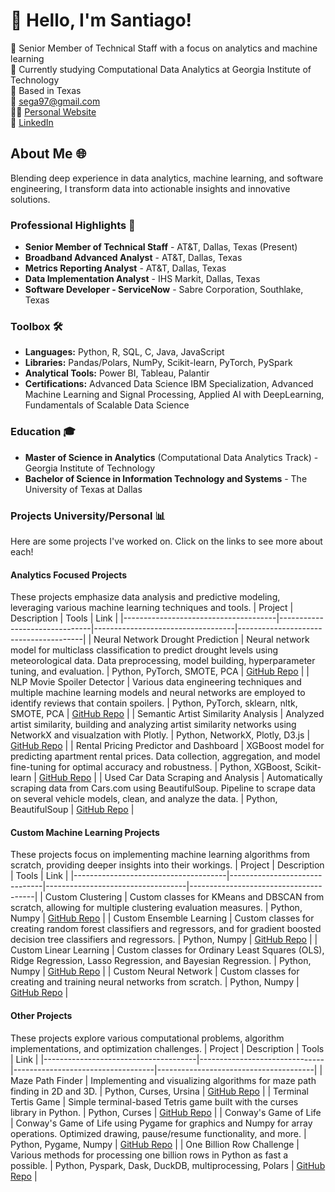 # 👋 Hello, I'm Santiago!  
🚀 Senior Member of Technical Staff with a focus on analytics and machine learning  
🏫 Currently studying Computational Data Analytics at Georgia Institute of Technology  
📍 Based in Texas  
📧 sega97@gmail.com  
👨‍💻 [Personal Website](https://santiagoenriquega.github.io/)  
🔗 [LinkedIn](https://www.linkedin.com/in/santiago-e-gonzalez/)  


## **About Me 🌐**  
Blending deep experience in data analytics, machine learning, and software engineering, I transform data into actionable insights and innovative solutions.

### **Professional Highlights 🌟**  
* **Senior Member of Technical Staff** - AT&T, Dallas, Texas (Present)
* **Broadband Advanced Analyst** - AT&T, Dallas, Texas
* **Metrics Reporting Analyst** - AT&T, Dallas, Texas
* **Data Implementation Analyst** - IHS Markit, Dallas, Texas 
* **Software Developer - ServiceNow** - Sabre Corporation, Southlake, Texas

### **Toolbox 🛠️**
* **Languages:** Python, R, SQL, C, Java, JavaScript  
* **Libraries:** Pandas/Polars, NumPy, Scikit-learn, PyTorch, PySpark
* **Analytical Tools:** Power BI, Tableau, Palantir
* **Certifications:** Advanced Data Science IBM Specialization, Advanced Machine Learning and Signal Processing, Applied AI with DeepLearning, Fundamentals of Scalable Data Science

### **Education 🎓**  
* **Master of Science in Analytics** (Computational Data Analytics Track) - Georgia Institute of Technology   
* **Bachelor of Science in Information Technology and Systems** - The University of Texas at Dallas 



### **Projects University/Personal 📊**  
Here are some projects I've worked on. Click on the links to see more about each!

#### **Analytics Focused Projects** 
These projects emphasize data analysis and predictive modeling, leveraging various machine learning techniques and tools.
| Project                              | Description | Tools                             | Link                                                                                   |
|--------------------------------------|-------------------------------|-----------------------------------|---------------------------------------|
| Neural Network Drought Prediction    | Neural network model for multiclass classification to predict drought levels using meteorological data. Data preprocessing, model building, hyperparameter tuning, and evaluation. | Python, PyTorch, SMOTE, PCA       | [GitHub Repo](https://github.com/SantiagoEnriqueGA/drought_prediction_pytorch)  |
| NLP Movie Spoiler Detector           | Various data engineering techniques and multiple machine learning models and neural networks are employed to identify reviews that contain spoilers. | Python, PyTorch, sklearn, nltk, SMOTE, PCA        | [GitHub Repo](https://github.com/SantiagoEnriqueGA/movie_spoilers_nlp)  |
| Semantic Artist Similarity Analysis  | Analyzed artist similarity, building and analyzing artist similarity networks using NetworkX and visualzation with Plotly.                         				| Python, NetworkX, Plotly, D3.js   | [GitHub Repo](https://github.com/SantiagoEnriqueGA/artist_similarity_network)      |
| Rental Pricing Predictor and Dashboard | XGBoost model for predicting apartment rental prices. Data collection, aggregation, and model fine-tuning for optimal accuracy and robustness.						| Python, XGBoost, Scikit-learn                   | [GitHub Repo](https://github.com/SantiagoEnriqueGA/d3_apartment_rent_prediction_vis) |
| Used Car Data Scraping and Analysis  | Automatically scraping data from Cars.com using BeautifulSoup. Pipeline to scrape data on several vehicle models, clean, and analyze the data.						| Python, BeautifulSoup             | [GitHub Repo](https://github.com/SantiagoEnriqueGA/used_car_price_visualization)   |


#### **Custom Machine Learning Projects** 
These projects focus on implementing machine learning algorithms from scratch, providing deeper insights into their workings.
| Project                              | Description | Tools                             | Link                                                                                   |
|--------------------------------------|-------------------------------|-----------------------------------|---------------------------------------|
| Custom Clustering                    | Custom classes for KMeans and DBSCAN from scratch, allowing for multiple clustering evaluation measures.																| Python, Numpy                     | [GitHub Repo](https://github.com/SantiagoEnriqueGA/custom_clustering)              |
| Custom Ensemble Learning             | Custom classes for creating random forest classifiers and regressors, and for gradient boosted decision tree classifiers and regressors.                           | Python, Numpy                     | [GitHub Repo](https://github.com/SantiagoEnriqueGA/custom_ensemble_learning)       |
| Custom Linear Learning             | Custom classes for Ordinary Least Squares (OLS), Ridge Regression, Lasso Regression, and Bayesian Regression.                           | Python, Numpy                     | [GitHub Repo](https://github.com/SantiagoEnriqueGA/custom_linear_learning)       |
| Custom Neural Network                | Custom classes for creating and training neural networks from scratch.                           | Python, Numpy                     | [GitHub Repo](https://github.com/SantiagoEnriqueGA/custom_neural_net)       |

#### **Other Projects**  
These projects explore various computational problems, algorithm implementations, and optimization challenges.
| Project                              | Description | Tools                             | Link                                                                                   |
|--------------------------------------|-------------------------------|-----------------------------------|---------------------------------------|
| Maze Path Finder                     | Implementing and visualizing algorithms for maze path finding in 2D and 3D.                           | Python, Curses, Ursina                     | [GitHub Repo](https://github.com/SantiagoEnriqueGA/maze_path_finder)       |
| Terminal Tertis Game                     | Simple terminal-based Tetris game built with the curses library in Python.                           | Python, Curses                     | [GitHub Repo](https://github.com/SantiagoEnriqueGA/tetris_game)       |
| Conway's Game of Life                | Conway's Game of Life using Pygame for graphics and Numpy for array operations. Optimized drawing, pause/resume functionality, and more. 							| Python, Pygame, Numpy	| [GitHub Repo](https://github.com/SantiagoEnriqueGA/gameOfLife)                     |
| One Billion Row Challenge            | Various methods for processing one billion rows in Python as fast a possible.                           | Python, Pyspark, Dask, DuckDB, multiprocessing, Polars                     | [GitHub Repo](https://github.com/SantiagoEnriqueGA/one_billion_row_challenge)       |
